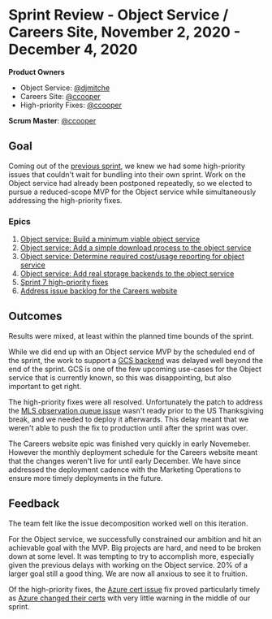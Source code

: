 # Sprint Review - Object Service / Careers Site, November 2, 2020 - December 4, 2020

**Product Owners**
* Object Service: [@djmitche](https://github.com/djmitche)
* Careers Site: [@ccooper](https://github.com/ccooper)
* High-priority Fixes: [@ccooper](https://github.com/ccooper)

**Scrum Master**: [@ccooper](https://github.com/ccooper)

## Goal
Coming out of the [previous sprint](https://github.com/taskcluster/scrum/blob/main/sprints/20200928-private-deployments/sprint-review.md), we knew we had some high-priority issues that couldn't wait for bundling into their own sprint. Work on the Object service had already been postponed repeatedly, so we elected to pursue a reduced-scope MVP for the Object service while simultaneously addressing the high-priority fixes.

### Epics
1. [Object service: Build a minimum viable object service](https://github.com/taskcluster/scrum/issues/32)
2. [Object service: Add a simple download process to the object service](https://github.com/taskcluster/scrum/issues/34)
3. [Object service: Determine required cost/usage reporting for object service](https://github.com/taskcluster/scrum/issues/40)
4. [Object service: Add real storage backends to the object service](https://github.com/taskcluster/scrum/issues/36)
5. [Sprint 7 high-priority fixes](https://github.com/taskcluster/scrum/issues/45)
6. [Address issue backlog for the Careers website](https://github.com/taskcluster/scrum/issues/41)

## Outcomes
Results were mixed, at least within the planned time bounds of the sprint.

While we did end up with an Object service MVP by the scheduled end of the sprint, the work to support a [GCS backend](https://github.com/taskcluster/taskcluster/issues/3718) was delayed well beyond the end of the sprint. GCS is one of the few upcoming use-cases for the Object service that is currently known, so this was disappointing, but also important to get right.

The high-priority fixes were all resolved. Unfortunately the patch to address the [MLS observation queue issue](https://github.com/mozilla/ichnaea/issues/1398) wasn't ready prior to the US Thanksgiving break, and we needed to deploy it afterwards. This delay meant that we weren't able to push the fix to production until after the sprint was over.

The Careers website epic was finished very quickly in early Novemeber. However the monthly deployment schedule for the Careers website meant that the changes weren't live for until early December. We have since addressed the deployment cadence with the Marketing Operations to ensure more timely deployments in the future.

## Feedback
The team felt like the issue decomposition worked well on this iteration.

For the Object service, we successfully constrained our ambition and hit an achievable goal with the MVP. Big projects are hard, and need to be broken down at some level. It was tempting to try to accomplish more, especially given the previous delays with working on the Object service. 20% of a larger goal still a good thing. We are now all anxious to see it to fruition.

Of the high-priority fixes, the [Azure cert issue](https://github.com/taskcluster/taskcluster/issues/3669) fix proved particularly timely as [Azure changed their certs](https://docs.microsoft.com/en-ca/azure/security/fundamentals/tls-certificate-changes) with very little warning in the middle of our sprint.